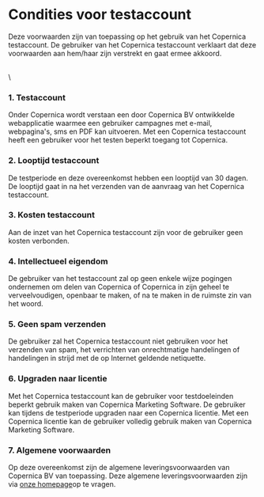 # Condities voor testaccount

Deze voorwaarden zijn van toepassing op het gebruik van het Copernica
testaccount. De gebruiker van het Copernica testaccount verklaart dat
deze voorwaarden aan hem/haar zijn verstrekt en gaat ermee akkoord.

\
\

### 1. Testaccount

Onder Copernica wordt verstaan een door Copernica BV ontwikkelde
webapplicatie waarmee een gebruiker campagnes met e-mail, webpagina's,
sms en PDF kan uitvoeren. Met een Copernica testaccount heeft een
gebruiker voor het testen beperkt toegang tot Copernica.

### 2. Looptijd testaccount

De testperiode en deze overeenkomst hebben een looptijd van 30 dagen. De
looptijd gaat in na het verzenden van de aanvraag van het Copernica
testaccount.

### 3. Kosten testaccount

Aan de inzet van het Copernica testaccount zijn voor de gebruiker geen
kosten verbonden.

### 4. Intellectueel eigendom

De gebruiker van het testaccount zal op geen enkele wijze pogingen
ondernemen om delen van Copernica of Copernica in zijn geheel te
verveelvoudigen, openbaar te maken, of na te maken in de ruimste zin van
het woord.

### 5. Geen spam verzenden

De gebruiker zal het Copernica testaccount niet gebruiken voor het
verzenden van spam, het verrichten van onrechtmatige handelingen of
handelingen in strijd met de op Internet geldende netiquette.

### 6. Upgraden naar licentie

Met het Copernica testaccount kan de gebruiker voor testdoeleinden
beperkt gebruik maken van Copernica Marketing Software. De gebruiker kan
tijdens de testperiode upgraden naar een Copernica licentie. Met een
Copernica licentie kan de gebruiker volledig gebruik maken van Copernica
Marketing Software.

### 7. Algemene voorwaarden

Op deze overeenkomst zijn de algemene leveringsvoorwaarden van Copernica
BV van toepassing. Deze algemene leveringsvoorwaarden zijn via [onze
homepage](http://www.copernica.com/nl/over-ons/algemene-voorwaarden "Algemene Voorwaarden")op
te vragen.
